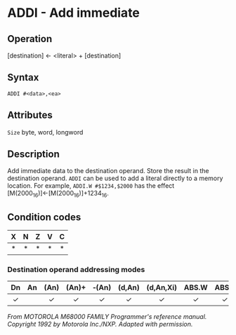 # ADDI - Add immediate

## Operation
[destination] ← \<literal\> + [destination]

## Syntax
```assembly
ADDI #<data>,<ea>
```

## Attributes
`Size` byte, word, longword

## Description
Add immediate data to the destination operand. Store the result in the destination operand. `ADDI` can be used to add a literal directly to a memory location. For example, `ADDI.W #$1234,$2000` has the effect [M(2000<sub>16</sub>)]←[M(2000<sub>16</sub>)]+1234<sub>16</sub>.

## Condition codes
| X | N | Z | V | C |
|:-:|:-:|:-:|:-:|:-:|
|*|*|*|*|*|

### Destination operand addressing modes
|Dn|An|(An)|(An)+|&#x2011;(An)|(d,An)|(d,An,Xi)|ABS.W|ABS.L|(d,PC)|(d,PC,Xn)|imm|
|:-:|:-:|:-:|:-:|:-:|:-:|:-:|:-:|:-:|:-:|:-:|:-:|
|✓||✓|✓|✓|✓|✓|✓|✓||||

*From MOTOROLA M68000 FAMILY Programmer's reference manual. Copyright 1992 by Motorola Inc./NXP. Adapted with permission.*